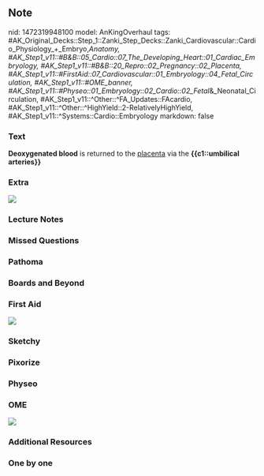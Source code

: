 ## Note
nid: 1472319948100
model: AnKingOverhaul
tags: #AK_Original_Decks::Step_1::Zanki_Step_Decks::Zanki_Cardiovascular::Cardio_Physiology_+_Embryo,_Anatomy, #AK_Step1_v11::#B&B::05_Cardio::07_The_Developing_Heart::01_Cardiac_Embryology, #AK_Step1_v11::#B&B::20_Repro::02_Pregnancy::02_Placenta, #AK_Step1_v11::#FirstAid::07_Cardiovascular::01_Embryology::04_Fetal_Circulation, #AK_Step1_v11::#OME_banner, #AK_Step1_v11::#Physeo::01_Embryology::02_Cardio::02_Fetal_&_Neonatal_Circulation, #AK_Step1_v11::^Other::^FA_Updates::FAcardio, #AK_Step1_v11::^Other::^HighYield::2-RelativelyHighYield, #AK_Step1_v11::^Systems::Cardio::Embryology
markdown: false

### Text
<div>
  <b>Deoxygenated blood</b> is returned to the <u>placenta</u> via
  the <b>{{c1::umbilical arteries}}</b>
</div>

### Extra
<img src="paste-372077311820108.jpg">

### Lecture Notes


### Missed Questions


### Pathoma


### Boards and Beyond


### First Aid
<img src="paste-484609749943818.jpg">

### Sketchy


### Pixorize


### Physeo


### OME
<div class="ome-widget">
  <a href="https://onlinemeded.org?ref=anki"><img src=
  "_OME_AnkiFlashcards_General_7.png"></a>
</div>

### Additional Resources


### One by one

